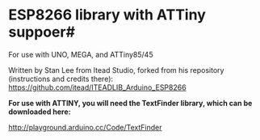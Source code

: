 # ESP8266 library with ATTiny suppoer#

For use with UNO, MEGA, and ATTiny85/45

Written by Stan Lee from Itead Studio, forked from his repository (instructions and credits there):
https://github.com/itead/ITEADLIB_Arduino_ESP8266

**For use with ATTINY, you will need the TextFinder library, which can be downloaded here:**

http://playground.arduino.cc/Code/TextFinder

